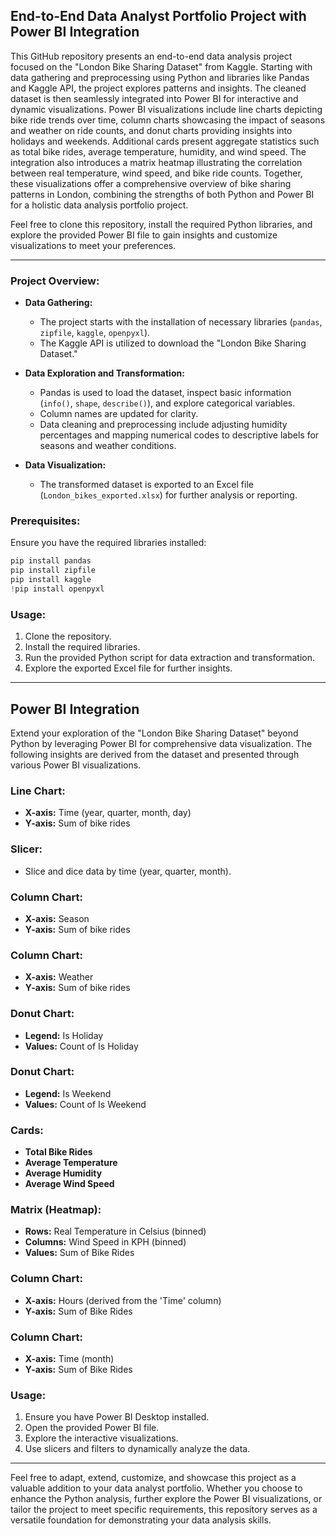 ## End-to-End Data Analyst Portfolio Project with Power BI Integration

This GitHub repository presents an end-to-end data analysis project focused on the "London Bike Sharing Dataset" from Kaggle. Starting with data gathering and preprocessing using Python and libraries like Pandas and Kaggle API, the project explores patterns and insights. The cleaned dataset is then seamlessly integrated into Power BI for interactive and dynamic visualizations. Power BI visualizations include line charts depicting bike ride trends over time, column charts showcasing the impact of seasons and weather on ride counts, and donut charts providing insights into holidays and weekends. Additional cards present aggregate statistics such as total bike rides, average temperature, humidity, and wind speed. The integration also introduces a matrix heatmap illustrating the correlation between real temperature, wind speed, and bike ride counts. Together, these visualizations offer a comprehensive overview of bike sharing patterns in London, combining the strengths of both Python and Power BI for a holistic data analysis portfolio project.

Feel free to clone this repository, install the required Python libraries, and explore the provided Power BI file to gain insights and customize visualizations to meet your preferences.

---

### Project Overview:

- **Data Gathering:**
  - The project starts with the installation of necessary libraries (`pandas`, `zipfile`, `kaggle`, `openpyxl`).
  - The Kaggle API is utilized to download the "London Bike Sharing Dataset."

- **Data Exploration and Transformation:**
  - Pandas is used to load the dataset, inspect basic information (`info()`, `shape`, `describe()`), and explore categorical variables.
  - Column names are updated for clarity.
  - Data cleaning and preprocessing include adjusting humidity percentages and mapping numerical codes to descriptive labels for seasons and weather conditions.

- **Data Visualization:**
  - The transformed dataset is exported to an Excel file (`London_bikes_exported.xlsx`) for further analysis or reporting.

### Prerequisites:
Ensure you have the required libraries installed:
```python
pip install pandas
pip install zipfile
pip install kaggle
!pip install openpyxl
```

### Usage:
1. Clone the repository.
2. Install the required libraries.
3. Run the provided Python script for data extraction and transformation.
4. Explore the exported Excel file for further insights.


---


## Power BI Integration

Extend your exploration of the "London Bike Sharing Dataset" beyond Python by leveraging Power BI for comprehensive data visualization. The following insights are derived from the dataset and presented through various Power BI visualizations.

### Line Chart:

- **X-axis:** Time (year, quarter, month, day)
- **Y-axis:** Sum of bike rides

### Slicer:

- Slice and dice data by time (year, quarter, month).

### Column Chart:

- **X-axis:** Season
- **Y-axis:** Sum of bike rides

### Column Chart:

- **X-axis:** Weather
- **Y-axis:** Sum of bike rides

### Donut Chart:

- **Legend:** Is Holiday
- **Values:** Count of Is Holiday

### Donut Chart:

- **Legend:** Is Weekend
- **Values:** Count of Is Weekend

### Cards:

- **Total Bike Rides**
- **Average Temperature**
- **Average Humidity**
- **Average Wind Speed**

### Matrix (Heatmap):

- **Rows:** Real Temperature in Celsius (binned)
- **Columns:** Wind Speed in KPH (binned)
- **Values:** Sum of Bike Rides

### Column Chart:

- **X-axis:** Hours (derived from the 'Time' column)
- **Y-axis:** Sum of Bike Rides

### Column Chart:

- **X-axis:** Time (month)
- **Y-axis:** Sum of Bike Rides

### Usage:

1. Ensure you have Power BI Desktop installed.
2. Open the provided Power BI file.
3. Explore the interactive visualizations.
4. Use slicers and filters to dynamically analyze the data.


---

Feel free to adapt, extend, customize, and showcase this project as a valuable addition to your data analyst portfolio. Whether you choose to enhance the Python analysis, further explore the Power BI visualizations, or tailor the project to meet specific requirements, this repository serves as a versatile foundation for demonstrating your data analysis skills.



